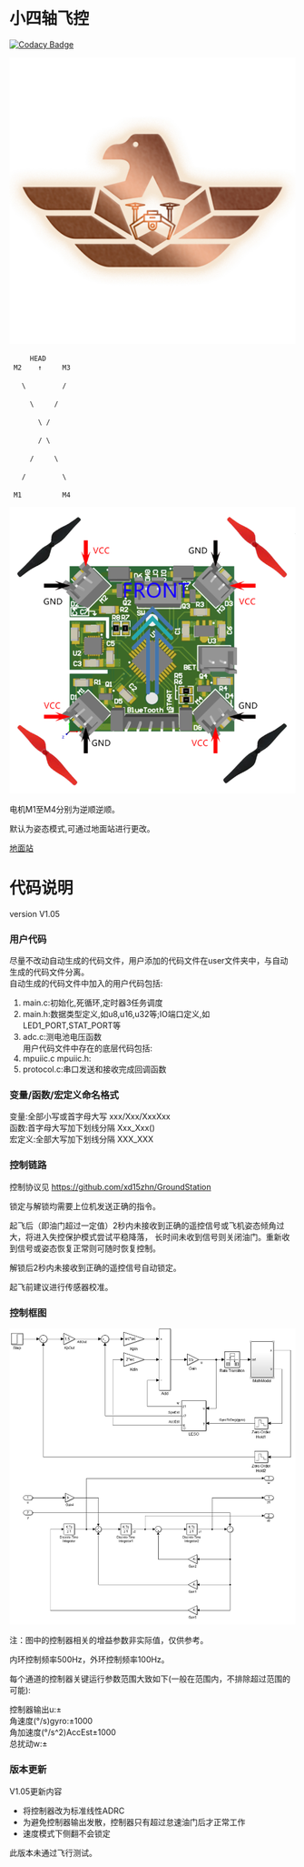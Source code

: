 # 小四轴飞控

[![Codacy Badge](https://api.codacy.com/project/badge/Grade/745f8e19e0374c16acb3a0ab946dc669)](https://app.codacy.com/manual/xd15zhn/drone?utm_source=github.com&utm_medium=referral&utm_content=xd15zhn/drone&utm_campaign=Badge_Grade_Dashboard)

![logo](./image/logo.jpg)

         HEAD
	 M2    ↑     M3

	   \         /

	     \     /

	       \ /

	       / \

	     /     \

	   /         \

	 M1          M4

![chip3d](./image/chip3d.png)

电机M1至M4分别为逆顺逆顺。

默认为姿态模式,可通过地面站进行更改。

[地面站](https://github.com/xd15zhn/GroundStation/releases)

# 代码说明

version V1.05

### 用户代码
尽量不改动自动生成的代码文件，用户添加的代码文件在user文件夹中，与自动生成的代码文件分离。  
自动生成的代码文件中加入的用户代码包括:  
1. main.c:初始化,死循环,定时器3任务调度  
2. main.h:数据类型定义,如u8,u16,u32等;IO端口定义,如LED1_PORT,STAT_PORT等  
3. adc.c:测电池电压函数  
用户代码文件中存在的底层代码包括:  
1. mpuiic.c mpuiic.h:  
2. protocol.c:串口发送和接收完成回调函数  

### 变量/函数/宏定义命名格式
变量:全部小写或首字母大写 xxx/Xxx/XxxXxx  
函数:首字母大写加下划线分隔 Xxx_Xxx()  
宏定义:全部大写加下划线分隔 XXX_XXX  

### 控制链路
控制协议见 https://github.com/xd15zhn/GroundStation

锁定与解锁均需要上位机发送正确的指令。

起飞后（即油门超过一定值）2秒内未接收到正确的遥控信号或飞机姿态倾角过大，将进入失控保护模式尝试平稳降落，
长时间未收到信号则关闭油门。重新收到信号或姿态恢复正常则可随时恢复控制。

解锁后2秒内未接收到正确的遥控信号自动锁定。

起飞前建议进行传感器校准。

### 控制框图

![控制框图](./image/control1.05.png)

注：图中的控制器相关的增益参数非实际值，仅供参考。

内环控制频率500Hz，外环控制频率100Hz。

每个通道的控制器关键运行参数范围大致如下(一般在范围内，不排除超过范围的可能):

控制器输出u:±  
角速度(°/s)gyro:±1000  
角加速度(°/s^2)AccEst±1000  
总扰动w:±  

### 版本更新
V1.05更新内容

* 将控制器改为标准线性ADRC  
* 为避免控制器输出发散，控制器只有超过怠速油门后才正常工作  
* 速度模式下侧翻不会锁定

此版本未通过飞行测试。